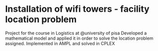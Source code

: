 # Installation of wifi towers - facility location problem

Project for the course in Logistics at @university of pisa 
Developed a mathematical model and applied it in order to solve the location problem assigned. 
Implemented in AMPL and solved in CPLEX
